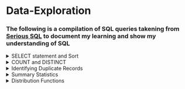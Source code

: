 # Data-Exploration
### The following is a compilation of SQL queries takening from [Serious SQL](https://www.datawithdanny.com/courses/serious-sql) to document my learning and show my understanding of SQL

<details>
<summary>
SELECT statement and Sort
</summary>

Select all columns:        `SELECT *`

OR

Select specific columns:   `SELECT column_name_1, column_name_2...`

Where is the data?         `FROM schema_name.table_name`

In what order:             `ORDER BY column_name_1, column_name_2...DESC`

  Descending order `DESC`
  
How many records?          `LIMIT number`

1. What is the name of the category with the highest category_id in the dvd_rentals.category table?
```sql
SELECT name, category_id
FROM dvd_rentals.category
ORDER BY category_id desc
LIMIT 1;
```

2. For the films with the longest length, what is the title of the “R” rated film with the lowest replacement_cost in dvd_rentals.film table?
```sql
SELECT title, rating, length, replacement_cost
FROM dvd_rentals.film
GROUP BY replacement_cost,length,rating, title
ORDER BY length desc, replacement_cost;
```

3. Who was the manager of the store with the highest total_sales in the dvd_rentals.sales_by_store table?
```sql
SELECT manager, total_sales
FROM dvd_rentals.sales_by_store
ORDER BY total_sales DESC;
```

4. What is the postal_code of the city with the 5th highest city_id in the dvd_rentals.address table?
```sql
SELECT postal_code, city_id
FROM dvd_rentals.address
ORDER BY city_id DESC
LIMIT 5;
```
</details>

<details>
<summary>
COUNT and DISTINCT
</summary>

  `COUNT` returns the number of records/rows in a particular column
  
  `DISTINCT` returns unique values if there are duplicate values
  
  `COUNT DISTINCT` returns the number of unique records in a particular column
  
  We also use `AS` to create an alias for a new output column
  
1. How many rows are there in the film_list table?
```sql
SELECT COUNT(*) AS row_count
FROM dvd_rentals.film_list;
```
2. What are the unique values for the rating column in the film table?
```sql
SELECT DISTINCT rating
FROM dvd_rentals.film_list;
```

3. How many unique category values are there in the film_list table?
```sql
SELECT COUNT(DISTINCT category) AS unique_category_count
FROM dvd_rentals.film_list;
```
  
### Apply Aggregate Count Function & Single Column Value Counts
  
  We can also sort our data using the `GROUP BY` clause
  
4. What is the frequency of values in the rating column in the film_list table?
```sql
SELECT
  rating,
  COUNT(*) AS frequency
FROM
  dvd_rentals.film_list
GROUP BY
  rating
ORDER BY
  frequency DESC;
```

### Adding a Percentage Column
  
5. What percentage does each rating hold in the film_list table
```sql
SELECT
  rating,
  COUNT(*) AS frequency,
  ROUND(
    100 * COUNT(*) :: NUMERIC / SUM(COUNT(*)) OVER (),
    2
  ) AS percentage
FROM
  dvd_rentals.film_list
GROUP BY
  rating
ORDER BY
  frequency DESC;
```
> A few things to note:
  1. We use `ROUND` to round off to a number of decimal points i.e. 2 decimal points in the example
  2. We use `::NUMERIC` to cast an integter as a numeric data type to avoid [floor division](https://www.educative.io/answers/floor-division)
  3. `OVER()` is a window funtion
  4. We first count the number of ratings and the divide by the total number `SUM` of the ratings.
  
### Counts For Multiple Column Combinations
 
6.1. What are the 5 most frequent rating and category combinations in the film_list table?
```sql
SELECT
  rating,
  category,
  COUNT(*) AS frequency
FROM
  dvd_rentals.film_list
GROUP BY
  rating,
  category
ORDER BY
  frequency DESC
LIMIT
  5;
```
> NOTE: We need to group by the same selected columns
  
6.2. Group by ordinal syntax (instead of column name)
```sql
SELECT
  rating,
  category,
  COUNT(*) AS frequency
FROM
  dvd_rentals.film_list
GROUP BY
  1,2
ORDER BY
  frequency DESC
LIMIT
  5;
```
</details>

<details>
<summary>
Identifying Duplicate Records
</summary>

## Dealing with duplicate records
  
#### 1. Using a `SELECT COUNT(*)` will return the total number of rows in the dataset.
  <img width="595" alt="count star" src="https://user-images.githubusercontent.com/111830926/204182009-38d04ebb-0bf0-47ee-b0a7-bc76d5fb8ded.png">

#### 2. Using `SELECT DISTINCT *` returns all the unique rows in the datatset, i.e. removing duplicate rows.
  <img width="1157" alt="distinct" src="https://user-images.githubusercontent.com/111830926/204182247-301a075c-c737-49a9-8f00-29b5f60cfa04.png">

  
> **A problem arises when we want to count the number of distinct/unique rows. PostgreSQL does not allow for this:**
  <img width="1150" alt="count-distinct" src="https://user-images.githubusercontent.com/111830926/204182501-e45771b9-3b55-420f-9220-f5b9510b5f1e.png">

### There are 3 ways to get around this:

  #### a. Subqueries
```sql
SELECT COUNT(*)
FROM (
  SELECT DISTINCT *
  FROM health.user_logs) AS subquery;
 ```
  
  #### b. CTE (Common table expression)
```sql
WITH cte_dedups AS (
  SELECT distinct *
  FROM health.user_logs)
SELECT COUNT(*)
FROM cte_dedups;
```
  
  #### c. Temp Tables
```sql
DROP TABLE IF EXISTS deduplicated_user_logs;

CREATE TEMP TABLE deduplicated_user_logs AS
SELECT DISTINCT *
FROM health.user_logs;

SELECT COUNT(*)
FROM deduplicated_user_logs;
  ```
  
#### 3. Compare counts
  The row count in the original table/dataset vs. the row count of the deduplicated table.
  
  In this example the original table has 43891 rows and the deduplicated table has 31004 row, therefore we can conclude that there are duplicate records.
  
  
## Other ways to identify duplicate records
  
  ### Group by counts across all columns
```sql
 SELECT 
  id,
  log_date,
  measure,
  measure_value,
  systolic,
  diastolic,
  COUNT(*) AS frequency
FROM health.user_logs
GROUP BY 
  id,
  log_date,
  measure,
  measure_value,
  systolic,
  diastolic
ORDER BY frequency DESC;
```

#### Using the `WHERE` clause to show records that appear more than once `> 1`, and excluding those that only appear once.
  ```sql
WITH groupby_count AS (
SELECT 
   id,
   log_date,
   measure,
   measure_value,
   systolic,
   diastolic,
   COUNT(*) AS frequency
FROM health.user_logs
GROUP BY 
   id,
   log_date,
   measure,
   measure_value,
   systolic,
   diastolic)
SELECT *
FROM groupby_count
WHERE frequency > 1
ORDER BY frequency DESC;
```
  
#### Applying a condition using the `HAVING` clause to return the duplicate records and there frequencies
  
```sql
DROP TABLE IF EXISTS unique_duplicate_records;

CREATE TEMPORARY TABLE unique_duplicate_records AS
SELECT *
FROM health.user_logs
GROUP BY
  id,
  log_date,
  measure,
  measure_value,
  systolic,
  diastolic
HAVING COUNT(*) > 1;

SELECT *
FROM unique_duplicate_records
LIMIT 10;
```
  
> NOTES:
  1. We use `DISTINCT` to remove duplicate records from a dataset
  2. To calculate unique record counts we can use either CTEs or subqueries, however CTEs are better to use in terms of readability.
  3. To detect the presence of duplicate records compare the basic record counts with the unique counts
  4. We use the `GROUP BY` clause to identify the exact duplicate records across all columns in a table
  5. We use the `HAVING` clause to filter records. NB we cannot use the alias name for an aggregate function in the `HAVING` clause i.e. we must use `COUNT(*)` eg. `COUNT(*) > 1` 
 
</details>

<details>
<summary>
Summary Statistics
</summary>
  
  ### Mean, median and mode
 
  #### Mean 
```sql
SELECT 
  ROUND(AVG(measure_value),2) AS average_weight
FROM health.user_logs
WHERE measure = 'weight'
 AND measure_value > 0
 AND measure_value < 201;
```
<img width="263" alt="mean" src="https://user-images.githubusercontent.com/111830926/204466495-1437325c-cd65-495f-ba82-dd06d353065d.png">
                   
#### Median                         
```sql
SELECT 
  ROUND(
  CAST(PERCENTILE_CONT(0.5) WITHIN GROUP (ORDER BY measure_value) AS NUMERIC),
  2) AS median_weight
FROM health.user_logs
WHERE measure = 'weight'
 AND measure_value > 0
 AND measure_value < 201;
```      
 <img width="249" alt="median" src="https://user-images.githubusercontent.com/111830926/204466540-6e60e384-db1d-4c51-8013-c04a929b5835.png">
                      
#### Mode
```sql
SELECT 
  ROUND(
   MODE() WITHIN GROUP (ORDER BY measure_value), 
   2) AS mode_weight
FROM health.user_logs
WHERE measure = 'weight'
 AND measure_value > 0
 AND measure_value < 201;
 ```
  <img width="209" alt="mode" src="https://user-images.githubusercontent.com/111830926/204466582-db837e68-5b53-4f26-8dd9-277b0969bf4b.png">
             
  ### Max and min to get a range
```sql
SELECT 
  MIN(measure_value) AS min_weight,
  MAX(measure_value) AS max_weights,
  MAX(measure_value) - MIN(measure_value) AS weight_range
FROM health.user_logs
WHERE measure = 'weight'
 AND measure_value > 0
 AND measure_value < 201;
```
<img width="525" alt="min max" src="https://user-images.githubusercontent.com/111830926/204466843-538245a3-e39b-4801-a2d1-b5e892fab5d1.png">


  ### Variance and standard deviation
```sql
SELECT ROUND(STDDEV(measure_value,2) AS standard_deviation
FROM health.user_logs
WHERE measure = 'weight'
```

```sql
SELECT ROUND(VARIANCE(measure_value,2) AS variance_value
FROM health.user_logs
WHERE measure = 'weight'
```
  ### 
   
</details>

<details>
<summary>
Distribution Functions
</summary>
  

  ### Cumulative Distribution Function F(V)
  
#### SQL reverse engineering 
  
| Percentile | floor_value | ceiling_value | percentile_count |
|------------|-------------|---------------|------------------|
|      1     |     min     |      max      |     frequency    |
|     100    |             |               |                  |
  
#### Data algorithm:
  1. Sort values ascending
  2. Assign 1 - 100 percentile value 
  3. For each percentile
     * calculate floor and ceiling values
     * calculate record count

```sql  
WITH percentile_value AS (
  SELECT 
    measure_value,
    NTILE(100) OVER(ORDER BY measure_value) AS percentile 
  FROM health.user_logs
  WHERE measure = 'weight'
  )
SELECT 
  percentile,
  MIN(measure_value) AS floor_value,
  MAX(measure_value) AS ceiling_value,
  COUNT(*) AS percentile_count
FROM percentile_value
GROUP BY percentile
ORDER BY percentile;
```
> You need to inspect for outliers
  - Look at 1st and 100th percentile
<figure>
<img width="408" img src="https://user-images.githubusercontent.com/111830926/204946911-6ba19228-b0b9-4e92-bba4-fa292c35b255.png"/>
</figure>
<figure>
<img width="408" img src="https://user-images.githubusercontent.com/111830926/204947074-f04aafa0-e6cc-4202-bb7f-ed8be10926f4.png"/>
</figure>


  

  - Remove outliers

  ```sql
DROP TABLE IF EXISTS clean_weight_logs;
CREATE TABLE clean_weight_logs AS(
  SELECT *
  FROM health.user_logs
  WHERE measure = 'weight'
    AND measure_value > 0
    AND measure_value < 201);
WITH percentile_value AS (
  SELECT 
    measure_value,
    NTILE(100) OVER(ORDER BY measure_value) AS percentile 
  FROM clean_weight_logs
  )
SELECT 
  percentile,
  MIN(measure_value) AS floor_value,
  MAX(measure_value) AS ceiling_value,
  COUNT(*) AS percentile_count
FROM percentile_value
GROUP BY percentile
ORDER BY percentile                            
  ```          
| percentile | floor_value | ceiling_value | frequency |
|------------|-------------|---------------|-----------|
| 1          | 1.814368    | 29.48348      | 28        |
| 2          | 29.48348    | 32.4771872    | 28        |
| 3          | 32.658623   | 35.380177     | 28        |
| 4          | 35.380177   | 36.74095      | 28        |
| 5          | 36.74095    | 37.194546     | 28        |
| ...        | ...         | ...           | ...       |
| 95         | 129.77278   | 130.52802     | 27        |
| 96         | 130.5389    | 131.54168     | 27        |
| 97         | 131.54169   | 132.6599      | 27        |
| 98         | 132.736     | 133.765       | 27        |
| 99         | 133.80965   | 136.0776      | 27        |
| 100        | 136.0776    | 200.487664    | 27        |
                             
### Visualize the cumulative distribution
#### 15% of users are under 60kg
<img width="825" alt="1st percentile" src="https://user-images.githubusercontent.com/111830926/204723518-851aeb57-27fb-4182-be11-ec38d7316cac.png">

#### 99% of users are under 134kg
<img width="825" alt="99th percentile" src="https://user-images.githubusercontent.com/111830926/204723549-df722571-53c4-4b35-8e26-aabe05105891.png">

### Histogram/Frequency Plots

#### WIDTH_BUCKET function
```sql
SELECT WIDTH_BUCKET(measure_value,0,200,50) AS buckets,
       AVG(measure_value) AS mean_value,
       COUNT(*) AS frequency
FROM clean_weight_logs
GROUP BY bucket
ORDER BY bucket;
```
<img width="747" alt="width_bucket" src="https://user-images.githubusercontent.com/111830926/204728396-26fde2d8-61ff-4fb9-8af5-9740a15eae78.png">

</details>
